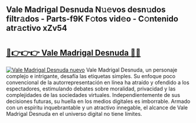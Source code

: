 ## Vale Madrigal Desnuda N𝚞𝚎vos desn𝚞dos filtr𝚊dos - Parts-f9K F𝚘tos vid𝚎o - C𝚘ntenido atr𝚊ctivo xZv54

# <h2><a href="http://mbar3es.tromn.icu/?c=Vale+Madrigal+Desnuda">🔗👉👉👉 Vale Madrigal Desnuda 🔗🔗</a></h2>

[![Vale Madrigal Desnuda nuevo](https://i.imgur.com/pEAQMta.gif)](http://mbar3es.tromn.icu/?c=Vale+Madrigal+Desnuda)
Vale Madrigal Desnuda, un personaje complejo e intrigante, desafía las etiquetas simples. Su enfoque poco convencional de la autorrepresentación en línea ha atraído y ofendido a los espectadores, estimulando debates sobre moralidad, privacidad y las complejidades de las sociedades virtuales. Independientemente de sus decisiones futuras, su huella en los medios digitales es imborrable. Armado con un espíritu inquebrantable y un atractivo innegable, el alcance de Vale Madrigal Desnuda en el universo digital no tiene límites.
